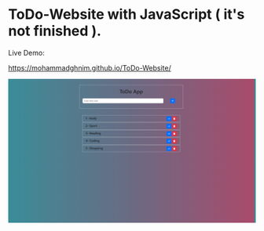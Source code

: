 # ToDo-Website with JavaScript ( it's not finished ).

Live Demo:

https://mohammadghnim.github.io/ToDo-Website/

![](screencapture.png)





